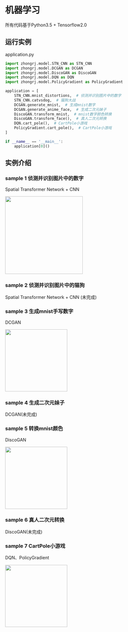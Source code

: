 # 机器学习

所有代码基于Python3.5 + Tensorflow2.0



## 运行实例
application.py
```python
import zhongrj.model.STN_CNN as STN_CNN
import zhongrj.model.DCGAN as DCGAN
import zhongrj.model.DiscoGAN as DiscoGAN
import zhongrj.model.DQN as DQN
import zhongrj.model.PolicyGradient as PolicyGradient

application = [
    STN_CNN.mnist_distortions,  # 侦测并识别图片中的数字
    STN_CNN.catvsdog,  # 猫狗大战
    DCGAN.generate_mnist,  # 生成mnist数字
    DCGAN.generate_anime_face,  # 生成二次元妹子
    DiscoGAN.transform_mnist,  # mnist数字颜色转换
    DiscoGAN.transform_face(),  # 真人二次元转换
    DQN.cart_pole(),  # CartPole小游戏
    PolicyGradient.cart_pole(),  # CartPole小游戏
]

if __name__ == '__main__':
    application[0]()
```



## 实例介绍
### sample 1 侦测并识别图片中的数字

Spatial Transformer Network + CNN

<div>
  <img width="250px" src="https://github.com/zrj19931211/resource/blob/master/image/stn_cnn_mnist_distortions_sample.gif"><br/>
</div>

### sample 2 侦测并识别图片中的猫狗

Spatial Transformer Network + CNN (未完成)



### sample 3 生成mnist手写数字

DCGAN

<div>
  <img width="200px" src="https://github.com/zrj19931211/resource/blob/master/image/dcgan_generate_mnist_sample.gif"><br/>
</div>

### sample 4 生成二次元妹子

DCGAN(未完成)


### sample 5 转换mnist颜色

DiscoGAN

<div>
  <img width="200px" src="https://github.com/zrj19931211/resource/blob/master/image/cyclegan_mnist_transform_sample.gif"><br/>
</div>

### sample 6 真人二次元转换

DiscoGAN(未完成)



### sample 7 CartPole小游戏

DQN、PolicyGradient

<div>
  <img width="200px" src="https://github.com/zrj19931211/resource/blob/master/image/dqn_cartpole.gif"><br/>
</div>